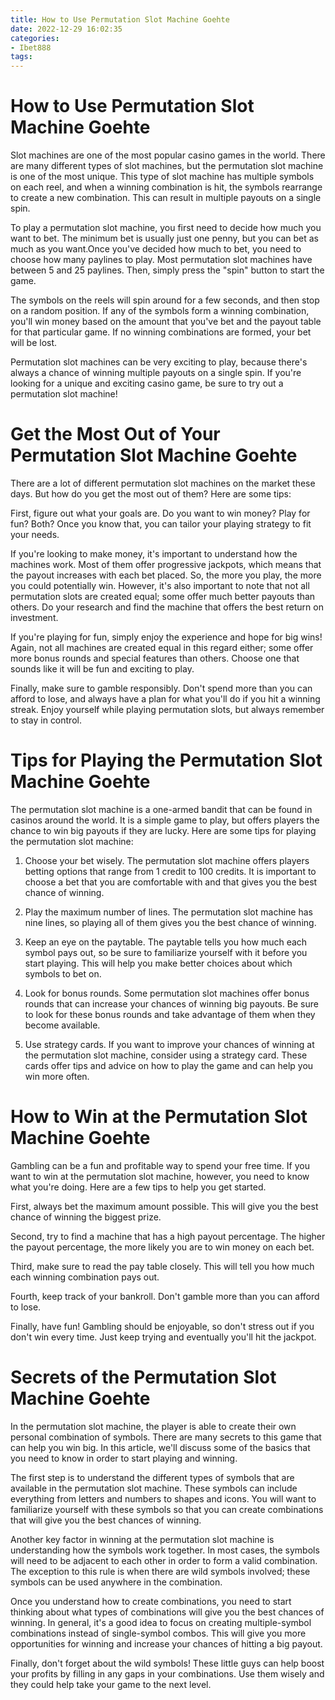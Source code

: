 ```yaml
---
title: How to Use Permutation Slot Machine Goehte
date: 2022-12-29 16:02:35
categories:
- Ibet888
tags:
---
```



#  How to Use Permutation Slot Machine Goehte

Slot machines are one of the most popular casino games in the world. There are many different types of slot machines, but the permutation slot machine is one of the most unique. This type of slot machine has multiple symbols on each reel, and when a winning combination is hit, the symbols rearrange to create a new combination. This can result in multiple payouts on a single spin.

To play a permutation slot machine, you first need to decide how much you want to bet. The minimum bet is usually just one penny, but you can bet as much as you want.Once you've decided how much to bet, you need to choose how many paylines to play. Most permutation slot machines have between 5 and 25 paylines. Then, simply press the "spin" button to start the game.

The symbols on the reels will spin around for a few seconds, and then stop on a random position. If any of the symbols form a winning combination, you'll win money based on the amount that you've bet and the payout table for that particular game. If no winning combinations are formed, your bet will be lost.

Permutation slot machines can be very exciting to play, because there's always a chance of winning multiple payouts on a single spin. If you're looking for a unique and exciting casino game, be sure to try out a permutation slot machine!

#  Get the Most Out of Your Permutation Slot Machine Goehte

There are a lot of different permutation slot machines on the market these days. But how do you get the most out of them? Here are some tips:

First, figure out what your goals are. Do you want to win money? Play for fun? Both? Once you know that, you can tailor your playing strategy to fit your needs.

If you're looking to make money, it's important to understand how the machines work. Most of them offer progressive jackpots, which means that the payout increases with each bet placed. So, the more you play, the more you could potentially win. However, it's also important to note that not all permutation slots are created equal; some offer much better payouts than others. Do your research and find the machine that offers the best return on investment.

If you're playing for fun, simply enjoy the experience and hope for big wins! Again, not all machines are created equal in this regard either; some offer more bonus rounds and special features than others. Choose one that sounds like it will be fun and exciting to play.

Finally, make sure to gamble responsibly. Don't spend more than you can afford to lose, and always have a plan for what you'll do if you hit a winning streak. Enjoy yourself while playing permutation slots, but always remember to stay in control.

#  Tips for Playing the Permutation Slot Machine Goehte

The permutation slot machine is a one-armed bandit that can be found in casinos around the world. It is a simple game to play, but offers players the chance to win big payouts if they are lucky. Here are some tips for playing the permutation slot machine:

1. Choose your bet wisely. The permutation slot machine offers players betting options that range from 1 credit to 100 credits. It is important to choose a bet that you are comfortable with and that gives you the best chance of winning.

2. Play the maximum number of lines. The permutation slot machine has nine lines, so playing all of them gives you the best chance of winning.

3. Keep an eye on the paytable. The paytable tells you how much each symbol pays out, so be sure to familiarize yourself with it before you start playing. This will help you make better choices about which symbols to bet on.

4. Look for bonus rounds. Some permutation slot machines offer bonus rounds that can increase your chances of winning big payouts. Be sure to look for these bonus rounds and take advantage of them when they become available.

5. Use strategy cards. If you want to improve your chances of winning at the permutation slot machine, consider using a strategy card. These cards offer tips and advice on how to play the game and can help you win more often.

#  How to Win at the Permutation Slot Machine Goehte

Gambling can be a fun and profitable way to spend your free time. If you want to win at the permutation slot machine, however, you need to know what you're doing. Here are a few tips to help you get started.

First, always bet the maximum amount possible. This will give you the best chance of winning the biggest prize.

Second, try to find a machine that has a high payout percentage. The higher the payout percentage, the more likely you are to win money on each bet.

Third, make sure to read the pay table closely. This will tell you how much each winning combination pays out.

Fourth, keep track of your bankroll. Don't gamble more than you can afford to lose.

Finally, have fun! Gambling should be enjoyable, so don't stress out if you don't win every time. Just keep trying and eventually you'll hit the jackpot.

#  Secrets of the Permutation Slot Machine Goehte

In the permutation slot machine, the player is able to create their own personal combination of symbols. There are many secrets to this game that can help you win big. In this article, we'll discuss some of the basics that you need to know in order to start playing and winning.

The first step is to understand the different types of symbols that are available in the permutation slot machine. These symbols can include everything from letters and numbers to shapes and icons. You will want to familiarize yourself with these symbols so that you can create combinations that will give you the best chances of winning.

Another key factor in winning at the permutation slot machine is understanding how the symbols work together. In most cases, the symbols will need to be adjacent to each other in order to form a valid combination. The exception to this rule is when there are wild symbols involved; these symbols can be used anywhere in the combination.

Once you understand how to create combinations, you need to start thinking about what types of combinations will give you the best chances of winning. In general, it's a good idea to focus on creating multiple-symbol combinations instead of single-symbol combos. This will give you more opportunities for winning and increase your chances of hitting a big payout.

Finally, don't forget about the wild symbols! These little guys can help boost your profits by filling in any gaps in your combinations. Use them wisely and they could help take your game to the next level.